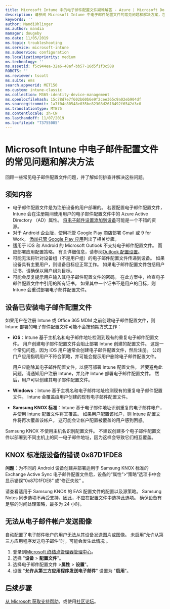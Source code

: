 ```yaml
---
title: Microsoft Intune 中的电子邮件配置文件疑难解答 - Azure | Microsoft Docs
description: 请参阅 Microsoft Intune 中电子邮件配置文件的常见问题和解决方案，包括重复的电子邮件配置文件和 Samsung KNOX 标准版 Android 设备上的错误。
keywords: ''
author: MandiOhlinger
ms.author: mandia
manager: dougeby
ms.date: 11/05/2019
ms.topic: troubleshooting
ms.service: microsoft-intune
ms.subservice: configuration
ms.localizationpriority: medium
ms.technology: ''
ms.assetid: f5c944ea-32a6-48af-bb57-16d5f1f3c588
ROBOTS: ''
ms.reviewer: tscott
ms.suite: ems
search.appverid: MET150
ms.custom: intune-classic
ms.collection: M365-identity-device-management
ms.openlocfilehash: 15c78d7e7f602b60b6e9f2cee365c9a02eb904df
ms.sourcegitcommit: 1a7f04c80548e035be82308d2618492f6542d3c0
ms.translationtype: MTE75
ms.contentlocale: zh-CN
ms.lasthandoff: 11/07/2019
ms.locfileid: "73755005"
---
```

# <a name="common-issues-and-resolutions-with-email-profiles-in-microsoft-intune"></a>Microsoft Intune 中电子邮件配置文件的常见问题和解决方法

回顾一些常见电子邮件配置文件问题，并了解如何排查并解决这些问题。

## <a name="what-you-need-to-know"></a>须知内容

- 电子邮件配置文件是为注册设备的用户部署的。 若要配置电子邮件配置文件，Intune 会在注册期间使用用户的电子邮件配置文件中的 Azure Active Directory （AD）属性。 [将电子邮件设置添加到设备](email-settings-configure.md)可能是一个不错的资源。
- 对于 Android 企业版，使用托管 Google Play 商店部署 Gmail 或 9 for Work。 [添加托管 Google Play 应用](../apps/apps-add-android-for-work.md)列出了相关步骤。
- 适用于 iOS 和 Android 的 Microsoft Outlook 不支持电子邮件配置文件。 而应部署应用配置策略。 有关详细信息，请参阅[Outlook 配置设置](../apps/app-configuration-policies-outlook.md)。
- 可能无法将针对设备组（不是用户组）的电子邮件配置文件传递到设备。 如果设备具有主要用户，则设备目标应正常工作。 如果电子邮件配置文件包括用户证书，请确保以用户组为目标。
- 可能会反复提示用户输入其电子邮件配置文件的密码。 在此方案中，检查电子邮件配置文件中引用的所有证书。 如果其中一个证书不是用户的目标，则 Intune 会重试部署电子邮件配置文件。

## <a name="device-already-has-an-email-profile-installed"></a>设备已安装电子邮件配置文件

如果用户在注册 Intune 或 Office 365 MDM 之前创建电子邮件配置文件，则 Intune 部署的电子邮件配置文件可能不会按预期方式工作：

- **iOS**：Intune 基于主机名和电子邮件地址检测到现有的重复电子邮件配置文件。 用户创建电子邮件配置文件会阻止部署 Intune 创建的配置文件。 这是一个常见问题，因为 iOS 用户通常会创建电子邮件配置文件，然后注册。 公司门户应用指明用户不符合策略，并可能会提示用户删除电子邮件配置文件。

  用户应删除其电子邮件配置文件，以便可部署 Intune 配置文件。 若要避免此问题，请通知用户注册 Intune，并允许 Intune 部署电子邮件配置文件。 然后，用户可以创建其电子邮件配置文件。

- **Windows**：Intune 基于主机名和电子邮件地址检测现有的重复电子邮件配置文件。 Intune 会覆盖由用户创建的现有电子邮件配置文件。

- **Samsung KNOX 标准**：Intune 基于电子邮件地址识别重复的电子邮件帐户，并使用 Intune 配置文件将其覆盖。 如果用户配置该帐户，则 Intune 配置文件将再次覆盖该帐户。 这可能会让帐户配置被覆盖的用户感到困惑。

Samsung KNOX 不使用主机名识别配置文件。 不建议创建多个电子邮件配置文件以部署到不同主机上的同一电子邮件地址，因为这样会导致它们相互覆盖。

## <a name="error-0x87d1fde8-for-knox-standard-device"></a>KNOX 标准版设备的错误 0x87D1FDE8

**问题**：为不同的 Android 设备创建并部署适用于 Samsung KNOX 标准的 Exchange Active Sync 电子邮件配置文件后，设备的“属性”>“策略”选项卡中会显示错误“0x87D1FDE8”  或“修正失败”  。

请查看适用于 Samsung KNOX 的 EAS 配置文件的配置以及源策略。 Samsung Notes 同步选项不再受支持，因此，不应在配置文件中选择此选项。 确保设备有足够的时间处理策略，最多为 24 小时。

## <a name="unable-to-send-images-from--email-account"></a>无法从电子邮件帐户发送图像

自动配置了电子邮件帐户的用户无法从其设备发送图片或图像。 未启用“允许从第三方应用程序发送电子邮件”时，可能会发生此情况  。

1. 登录到[Microsoft 终结点管理器管理中心](https://go.microsoft.com/fwlink/?linkid=2109431)。
2. 选择 "**设备** > **配置文件**"。
3. 选择电子邮件配置文件 >**属性** > **设置**"。
4. 设置 "**允许从第三方应用程序发送电子邮件**" 设置为 "**启用**"。

## <a name="next-steps"></a>后续步骤

[从 Microsoft 获取支持帮助](../fundamentals/get-support.md)，或使用[社区论坛](https://social.technet.microsoft.com/Forums/en-US/home?category=microsoftintune)。
